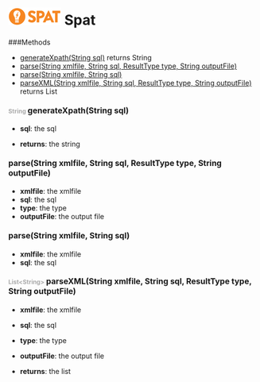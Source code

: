 ![SPAT](spat.jpg) Spat
=====



###Methods
- [generateXpath(String sql)](#-1659832918)  returns String
- [parse(String xmlfile, String sql, ResultType type, String outputFile)](#-1099670828) 
- [parse(String xmlfile, String sql)](#677665053) 
- [parseXML(String xmlfile, String sql, ResultType type, String outputFile)](#-1075670907)  returns List


#### <span style="font-size:12px;color:#AAAAAA">String</span> <a style="font-size:16px;" name="-1659832918">generateXpath</a><span style="font-size:16px;">(String sql)</span>
- <b>sql</b>: 
        the sql

- <b>returns</b>: the string

#### <a style="font-size:16px;" name="-1099670828">parse</a><span style="font-size:16px;">(String xmlfile, String sql, ResultType type, String outputFile)</span>
- <b>xmlfile</b>: 
        the xmlfile
- <b>sql</b>: 
        the sql
- <b>type</b>: 
        the type
- <b>outputFile</b>: 
        the output file


#### <a style="font-size:16px;" name="677665053">parse</a><span style="font-size:16px;">(String xmlfile, String sql)</span>
- <b>xmlfile</b>: 
        the xmlfile
- <b>sql</b>: 
        the sql


#### <span style="font-size:12px;color:#AAAAAA">List&lt;String&gt;</span> <a style="font-size:16px;" name="-1075670907">parseXML</a><span style="font-size:16px;">(String xmlfile, String sql, ResultType type, String outputFile)</span>
- <b>xmlfile</b>: 
        the xmlfile
- <b>sql</b>: 
        the sql
- <b>type</b>: 
        the type
- <b>outputFile</b>: 
        the output file

- <b>returns</b>: the list

